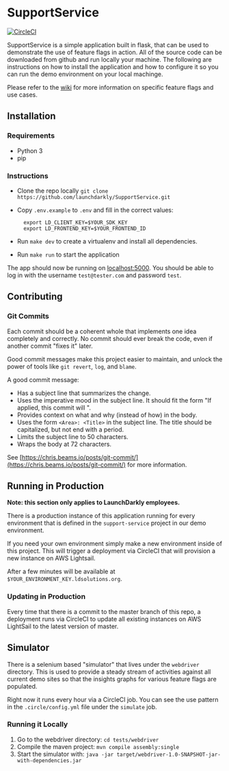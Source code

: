 # SupportService

[![CircleCI](https://circleci.com/gh/launchdarkly/SupportService.svg?style=shield)](https://circleci.com/gh/launchdarkly/SupportService)

SupportService is a simple application built in flask, that can be used to demonstrate the use of feature flags in action. All of the source code can be downloaded from github and run locally your machine. The following are instructions on how to install the application and how to configure it so you can run the demo environment on your local machinge.

Please refer to the [wiki](https://github.com/launchdarkly/SupportService/wiki) for
more information on specific feature flags and use cases.

## Installation

### Requirements

* Python 3
* pip

### Instructions

* Clone the repo locally `git clone https://github.com/launchdarkly/SupportService.git`
* Copy `.env.example` to `.env` and fill in the correct values:

        export LD_CLIENT_KEY=$YOUR_SDK_KEY
        export LD_FRONTEND_KEY=$YOUR_FRONTEND_ID

* Run `make dev` to create a virtualenv and install all dependencies.
* Run `make run` to start the application

The app should now be running on [localhost:5000](http://localhost:5000). You
should be able to log in with the username `test@tester.com` and password `test`.

## Contributing

### Git Commits 
Each commit should be a coherent whole that implements one idea completely and correctly. No commit should ever break the code, even if another commit "fixes it" later.

Good commit messages make this project easier to maintain, and unlock the power of tools like `git revert`, `log`, and `blame`.

A good commit message:

* Has a subject line that summarizes the change.
* Uses the imperative mood in the subject line. It should fit the form "If applied, this commit will ".
* Provides context on what and why (instead of how) in the body.
* Uses the form `<Area>: <Title>` in the subject line. The title should be capitalized, but not end with a period.
* Limits the subject line to 50 characters.
* Wraps the body at 72 characters.
        
See [https://chris.beams.io/posts/git-commit/](https://chris.beams.io/posts/git-commit/) for more information.

## Running in Production

**Note: this section only applies to LaunchDarkly employees.**

There is a production instance of this application running for every
environment that is defined in the `support-service` project in our demo
environment.

If you need your own environment simply make a new environment inside of this
project. This will trigger a deployment via CircleCI that will provision a
new instance on AWS Lightsail.

After a few minutes will be available at `$YOUR_ENVIRONMENT_KEY.ldsolutions.org`.

### Updating in Production

Every time that there is a commit to the master branch of this repo, a deployment
runs via CircleCI to update all existing instances on AWS LightSail to the latest
version of master.

## Simulator
There is a selenium based "simulator" that lives under the `webdriver` directory.
This is used to provide a steady stream of activities against all current demo
sites so that the insights graphs for various feature flags are populated.

Right now it runs every hour via a CircleCI job. You can see the use pattern in
the `.circle/config.yml` file under the `simulate` job.

### Running it Locally

1. Go to the webdriver directory: `cd tests/webdriver`
2. Compile the maven project: `mvn compile assembly:single`
3. Start the simulator with: `java -jar target/webdriver-1.0-SNAPSHOT-jar-with-dependencies.jar`
